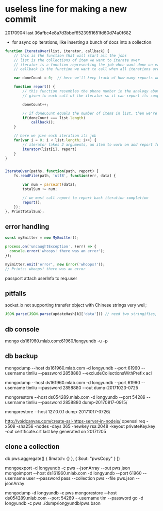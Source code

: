 # useless line for making a new commit

20170904 last 36afbc4e8a7d3bbef6523951651fd60d74a0f682

- for async op iterations, like inserting a bunch of docs into a collection
```js
function IterateOver(list, iterator, callback) {
    // this is the function that will start all the jobs
    // list is the collections of item we want to iterate over
    // iterator is a function representing the job when want done on each item
    // callback is the function we want to call when all iterations are over

    var doneCount = 0;  // here we'll keep track of how many reports we've got

    function report() {
        // this function resembles the phone number in the analogy above
        // given to each call of the iterator so it can report its completion

        doneCount++;

        // if doneCount equals the number of items in list, then we're done
        if(doneCount === list.length)
            callback();
    }

    // here we give each iteration its job
    for(var i = 0; i < list.length; i++) {
        // iterator takes 2 arguments, an item to work on and report function
        iterator(list[i], report)
    }
}


IterateOver(paths, function(path, report) {
    fs.readFile(path, 'utf8', function(err, data) {

        var num = parseInt(data);
        totalSum += num;

        // we must call report to report back iteration completion
        report();
    });
}, PrintTotalSum);

```


## error handling
```js
const myEmitter = new MyEmitter();

process.on('uncaughtException', (err) => {
  console.error('whoops! there was an error');
});

myEmitter.emit('error', new Error('whoops!'));
// Prints: whoops! there was an error

```

passport attach userInfo to req.user

## pitfalls
socket.io not supporting transfer object with Chinese strings very well;
```js
JSON.parse(JSON.parse(updateHash[k]['data'])) // need two stringifies, otherwise, error at heroku without details
```

## db console
mongo ds161960.mlab.com:61960/longyundb -u <dbuser> -p <dbpassword>

## db backup



mongodump --host ds161960.mlab.com -d longyundb --port 61960 --username timliu --password 2858880 --excludeCollectionsWithPrefix acl



mongodump --host ds161960.mlab.com -d longyundb --port 61960 --username timliu --password 2858880 --out dump-20171023-0725


mongorestore --host ds054289.mlab.com -d longyundb --port 54289 --username timliu --password 2858880 dump-20170817-0915/

mongorestore --host 127.0.0.1 dump-20171017-0726/

http://voidcanvas.com/create-ssl-https-server-in-nodejs/
openssl req -x509 -sha256 -nodes -days 365 -newkey rsa:2048 -keyout privateKey.key -out certificate.crt
last key generated on 20171205


## clone a collection
db.pws.aggregate([ { $match: {} }, { $out: "pwsCopy" } ])

mongoexport -d longyundb -c pws --jsonArray --out pws.json
mongoimport --host ds161960.mlab.com -d longyundb --port 61960 --username user --password pass --collection pws --file pws.json --jsonArray


mongodump -d longyundb -c pws
mongorestore --host ds054289.mlab.com --port 54289 --username tim --password go -d longyundb -c pws ./dump/longyundb/pws.bson